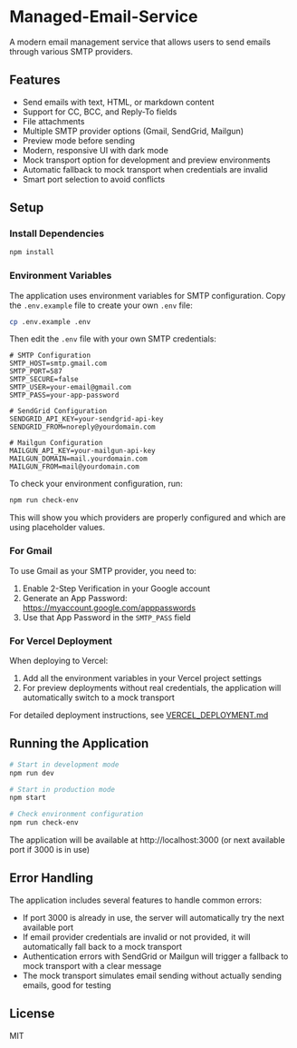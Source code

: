 # Managed-Email-Service

A modern email management service that allows users to send emails through various SMTP providers.

## Features

- Send emails with text, HTML, or markdown content
- Support for CC, BCC, and Reply-To fields
- File attachments
- Multiple SMTP provider options (Gmail, SendGrid, Mailgun)
- Preview mode before sending
- Modern, responsive UI with dark mode
- Mock transport option for development and preview environments
- Automatic fallback to mock transport when credentials are invalid
- Smart port selection to avoid conflicts

## Setup

### Install Dependencies

```bash
npm install
```

### Environment Variables

The application uses environment variables for SMTP configuration. Copy the `.env.example` file to create your own `.env` file:

```bash
cp .env.example .env
```

Then edit the `.env` file with your own SMTP credentials:

```
# SMTP Configuration
SMTP_HOST=smtp.gmail.com
SMTP_PORT=587
SMTP_SECURE=false
SMTP_USER=your-email@gmail.com
SMTP_PASS=your-app-password

# SendGrid Configuration
SENDGRID_API_KEY=your-sendgrid-api-key
SENDGRID_FROM=noreply@yourdomain.com

# Mailgun Configuration
MAILGUN_API_KEY=your-mailgun-api-key
MAILGUN_DOMAIN=mail.yourdomain.com
MAILGUN_FROM=mail@yourdomain.com
```

To check your environment configuration, run:

```bash
npm run check-env
```

This will show you which providers are properly configured and which are using placeholder values.

### For Gmail

To use Gmail as your SMTP provider, you need to:

1. Enable 2-Step Verification in your Google account
2. Generate an App Password: https://myaccount.google.com/apppasswords
3. Use that App Password in the `SMTP_PASS` field

### For Vercel Deployment

When deploying to Vercel:

1. Add all the environment variables in your Vercel project settings
2. For preview deployments without real credentials, the application will automatically switch to a mock transport

For detailed deployment instructions, see [VERCEL_DEPLOYMENT.md](VERCEL_DEPLOYMENT.md)

## Running the Application

```bash
# Start in development mode
npm run dev

# Start in production mode
npm start

# Check environment configuration
npm run check-env
```

The application will be available at http://localhost:3000 (or next available port if 3000 is in use)

## Error Handling

The application includes several features to handle common errors:

- If port 3000 is already in use, the server will automatically try the next available port
- If email provider credentials are invalid or not provided, it will automatically fall back to a mock transport
- Authentication errors with SendGrid or Mailgun will trigger a fallback to mock transport with a clear message
- The mock transport simulates email sending without actually sending emails, good for testing

## License

MIT
